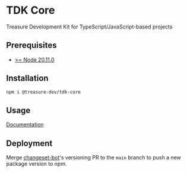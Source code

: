 # TDK Core

Treasure Development Kit for TypeScript/JavaScript-based projects

## Prerequisites

- [>= Node 20.11.0](https://nodejs.org/en)

## Installation

```bash
npm i @treasure-dev/tdk-core
```

## Usage

[Documentation](https://tdk-docs.treasure.lol/core/getting-started)

## Deployment

Merge [changeset-bot](https://github.com/apps/changeset-bot)'s versioning PR to the `main` branch to push a new package version to npm.
